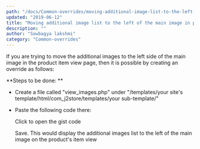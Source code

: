 ```yaml
---
path: "/docs/Common-overrides/moving-additional-image-list-to-the-left-of-the-main-image-in-product-view-page"
updated: "2019-06-12"
title: "Moving additional image list to the left of the main image in product view page"
description: ""
author: "Sowbagya lakshmi"
category: "Common-overrides"
---
```


If you are trying to move the additional images to the left side of the main image in the product item view page, then it is possible by creating an override as follows:

**Steps to be done: **

* Create a file called "view_images.php" under "/templates/your site's template/html/com_j2store/templates/your sub-template/" 
* Paste the following code there:

  <link-text url="https://gist.github.com/sowbagyalakshmi/1af8edb51d8b8becd40da89547e7e9f2" target="_blank" rel= "noopener">	Click to open the gist code</link-text>

  Save.
This would display the additional images list to the left of the main image on the product's item view
